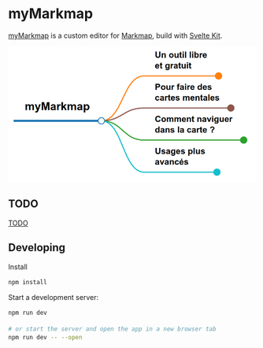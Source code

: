 # myMarkmap

[myMarkmap](https://mymarkmap.netlify.app/) is a custom editor for [Markmap](https://github.com/gera2ld/markmap), build with [Svelte Kit](https://kit.svelte.dev/).

[![](https://raw.githubusercontent.com/eyssette/myMarkmap/main/myMarkmap-explications.png)](https://mymarkmap.vercel.app/#https://raw.githubusercontent.com/eyssette/mindmap/main/mindmap-default-mymarkmap.md)

## TODO

[TODO](https://github.com/eyssette/myMarkmap/projects/1)

## Developing

Install

```bash
npm install

```

Start a development server:

```bash
npm run dev

# or start the server and open the app in a new browser tab
npm run dev -- --open
```
